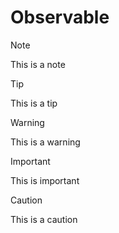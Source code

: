 # Observable

> [!NOTE]
> This is a note

> [!TIP]
> This is a tip

> [!WARNING]
> This is a warning

> [!IMPORTANT]
> This is important

> [!CAUTION]
> This is a caution
